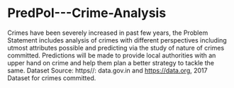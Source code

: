 # PredPol---Crime-Analysis
Crimes have been severely increased in past few years, the Problem Statement includes analysis of crimes with different perspectives including utmost attributes possible and predicting via the study of nature of crimes committed. Predictions will be made to provide local authorities with an upper hand on crime and help them plan a better strategy to tackle the same. Dataset Source: https//: data.gov.in and https://data.org, 2017 Dataset for crimes committed.

